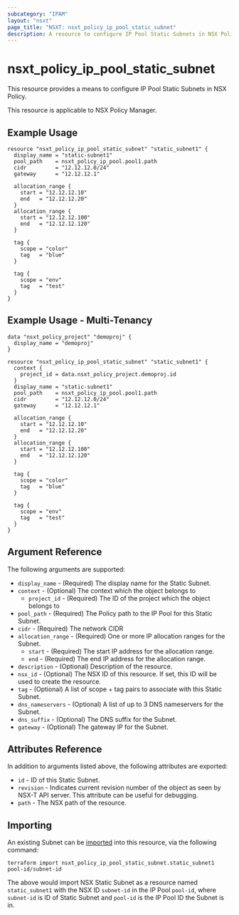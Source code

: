 ```yaml
---
subcategory: "IPAM"
layout: "nsxt"
page_title: "NSXT: nsxt_policy_ip_pool_static_subnet"
description: A resource to configure IP Pool Static Subnets in NSX Policy.
---
```


# nsxt_policy_ip_pool_static_subnet

This resource provides a means to configure IP Pool Static Subnets in NSX Policy.

This resource is applicable to NSX Policy Manager.

## Example Usage

```hcl
resource "nsxt_policy_ip_pool_static_subnet" "static_subnet1" {
  display_name = "static-subnet1"
  pool_path    = nsxt_policy_ip_pool.pool1.path
  cidr         = "12.12.12.0/24"
  gateway      = "12.12.12.1"

  allocation_range {
    start = "12.12.12.10"
    end   = "12.12.12.20"
  }
  allocation_range {
    start = "12.12.12.100"
    end   = "12.12.12.120"
  }

  tag {
    scope = "color"
    tag   = "blue"
  }

  tag {
    scope = "env"
    tag   = "test"
  }
}
```

## Example Usage - Multi-Tenancy

```hcl
data "nsxt_policy_project" "demoproj" {
  display_name = "demoproj"
}

resource "nsxt_policy_ip_pool_static_subnet" "static_subnet1" {
  context {
    project_id = data.nsxt_policy_project.demoproj.id
  }
  display_name = "static-subnet1"
  pool_path    = nsxt_policy_ip_pool.pool1.path
  cidr         = "12.12.12.0/24"
  gateway      = "12.12.12.1"

  allocation_range {
    start = "12.12.12.10"
    end   = "12.12.12.20"
  }
  allocation_range {
    start = "12.12.12.100"
    end   = "12.12.12.120"
  }

  tag {
    scope = "color"
    tag   = "blue"
  }

  tag {
    scope = "env"
    tag   = "test"
  }
}
```

## Argument Reference

The following arguments are supported:

* `display_name` - (Required) The display name for the Static Subnet.
* `context` - (Optional) The context which the object belongs to
  * `project_id` - (Required) The ID of the project which the object belongs to
* `pool_path` - (Required) The Policy path to the IP Pool for this Static Subnet.
* `cidr` - (Required) The network CIDR
* `allocation_range` - (Required) One or more IP allocation ranges for the Subnet.
  * `start` - (Required) The start IP address for the allocation range.
  * `end` - (Required) The end IP address for the allocation range.
* `description` - (Optional) Description of the resource.
* `nsx_id` - (Optional) The NSX ID of this resource. If set, this ID will be used to create the resource.
* `tag` - (Optional) A list of scope + tag pairs to associate with this Static Subnet.
* `dns_nameservers` - (Optional) A list of up to 3 DNS nameservers for the Subnet.
* `dns_suffix` - (Optional) The DNS suffix for the Subnet.
* `gateway` - (Optional) The gateway IP for the Subnet.

## Attributes Reference

In addition to arguments listed above, the following attributes are exported:

* `id` - ID of this Static Subnet.
* `revision` - Indicates current revision number of the object as seen by NSX-T API server. This attribute can be useful for debugging.
* `path` - The NSX path of the resource.

## Importing

An existing Subnet can be [imported][docs-import] into this resource, via the following command:

[docs-import]: https://www.terraform.io/cli/import

```
terraform import nsxt_policy_ip_pool_static_subnet.static_subnet1 pool-id/subnet-id
```

The above would import NSX Static Subnet as a resource named `static_subnet1` with the NSX ID `subnet-id` in the IP Pool `pool-id`, where `subnet-id` is ID of Static Subnet and `pool-id` is the IP Pool ID the Subnet is in.
